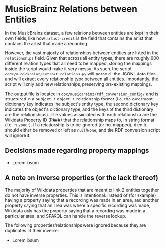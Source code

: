 # MusicBrainz Relations between Entities

In the MusicBrainz dataset, a few relations between entities are kept in their own fields, like how `artist-credit` is the field that contains the artist that contains the artist that made a recording.

However, the vast majority of relationships between entities are listed in the `relationships` field. Given that across all entity types, there are roughly 900 different relation types that all need to be mapped, storing the mappings inside the script would make it very messy. As such, the script `code/musicbrainz/extract_relations.py` will parse all the JSONL data files and will extract every relationship type between all entities. Importantly, the script will only add new relationships, preserving pre-existing mappings.

The output file is located in `doc/musicbrainz/rdf_conversion_config/` and is structured in a subject -> object -> relationship format (i.e. the outermost dictionary key indicates the subject's entity type, the second dictionary key indicates the object's dictionary type, and the keys of the third dictionary are the relationships). The values associated with each relationship are the Wikidata Property ID (P###) that the relationship maps to, in string format (i.e. `"P2888"`). If a relationship is to be ignored (or not mapped), then it should either be removed or left as `null`/`None`, and the RDF conversion script will ignore it.

## Decisions made regarding property mappings

- Lorem ipsum

## A note on inverse properties (or the lack thereof)

The majority of Wikidata properties that are meant to link 2 entities together do not have inverse properties. This is intentional. Instead of (for example) having a property saying that a recording was made in an area, and another property saying that an area was where a specific recording was made, Wikidata only has the property saying that a recording was made in a particular area, and SPARQL can handle the reverse lookup.

The following properties/relationships were ignored because they are duplicates of their inverse:

- Lorem ipsum
